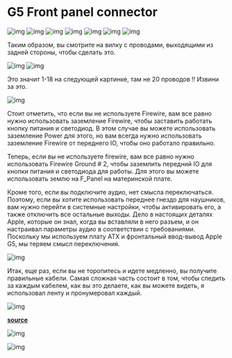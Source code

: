 # G5 Front panel connector

![img](_img/PowerMacG5FrontPanel6.png)
![img](_img/PowerMacG5FrontPanel.jpg)
![img](_img/PowerMacG5FrontPanel1.png)
![img](_img/PowerMacG5FrontPanel2.png)
![img](_img/PowerMacG5FrontPanel3.jpg)
![img](_img/PowerMacG5FrontPanel4.jpg)
![img](_img/PowerMacG5FrontPanel5.png)

Таким образом, вы смотрите на вилку с проводами, выходящими из задней стороны, чтобы сделать это.

![img](_img/PowerMacG5FrontPanel_01.jpg)
![img](_img/PowerMacG5FrontPanel_02.jpg)

Это значит 1-18 на следующей картинке, там не 20 проводов !! Извини за это.

![img](_img/PowerMacG5FrontPanel_03.jpg)

Стоит отметить, что если вы не используете Firewire, вам все равно нужно использовать заземление Firewire, чтобы заставить работать кнопку питания и светодиод. В этом случае вы можете использовать заземление Power для этого, но вам всегда нужно использовать заземление Firewire от переднего IO, чтобы оно работало правильно.

Теперь, если вы не используете firewire, вам все равно нужно использовать Firewire Ground # 2, чтобы заземлить передний IO для кнопки питания и светодиода для работы. Для этого вы можете использовать землю на F_Panel на материнской плате.

Кроме того, если вы подключите аудио, нет смысла переключаться. Поэтому, если вы хотите использовать переднее гнездо для наушников, вам нужно перейти в системные настройки, чтобы активировать его, а также отключить все остальные выходы. Дело в настоящих деталях Apple, которые он знал, когда вы вставляли в него разъем, и он настраивал параметры аудио в соответствии с требованиями. Поскольку мы используем плату ATX и фронтальный ввод-вывод Apple G5, мы теряем смысл переключения.

![img](_img/PowerMacG5FrontPanel_04.jpg)

Итак, еще раз, если вы не торопитесь и идете медленно, вы получите правильные кабели. Самая сложная часть состоит в том, чтобы следить за каждым кабелем, как вы это делаете, как вы можете видеть, я использовал ленту и пронумеровал каждый.

![img](_img/PowerMacG5FrontPanel_05.jpg)


[**source**](https://www.tonymacx86.com/threads/g5-front-panel-quick-guide.77208/)

![img](_img/PowerMacG5FrontPanel_07.jpg)

![img](_img/PowerMacG5FrontPanel_06.jpg)

